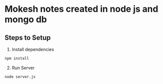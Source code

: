 # Mokesh notes created in node js and mongo db

## Steps to Setup

1. Install dependencies

```bash
npm install
```

2. Run Server

```bash
node server.js
```

